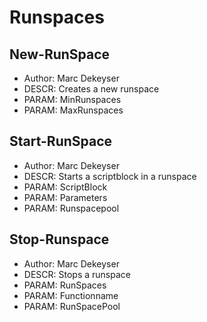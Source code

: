 # Runspaces
## New-RunSpace
* Author: Marc Dekeyser
* DESCR: Creates a new runspace
* PARAM: MinRunspaces
* PARAM: MaxRunspaces

## Start-RunSpace
* Author: Marc Dekeyser
* DESCR: Starts a scriptblock in a runspace
* PARAM: ScriptBlock
* PARAM: Parameters
* PARAM: Runspacepool

## Stop-Runspace
* Author: Marc Dekeyser
* DESCR: Stops a runspace
* PARAM: RunSpaces
* PARAM: Functionname
* PARAM: RunSpacePool
